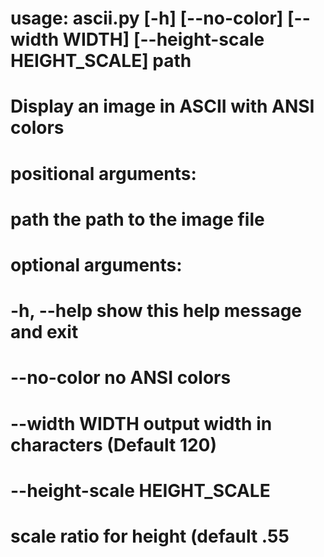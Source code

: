 # usage: ascii.py [-h] [--no-color] [--width WIDTH] [--height-scale HEIGHT_SCALE] path

# Display an image in ASCII with ANSI colors

# positional arguments:
#  path                  the path to the image file

# optional arguments:
#  -h, --help            show this help message and exit
#  --no-color            no ANSI colors
#  --width WIDTH         output width in characters (Default 120)
#  --height-scale HEIGHT_SCALE
#                        scale ratio for height (default .55
